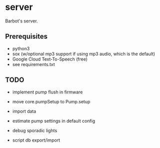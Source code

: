 # server
Barbot's server.

## Prerequisites
* python3
* sox (w/optional mp3 support if using mp3 audio, which is the default)
* Google Cloud Text-To-Speech (free)
* see requirements.txt

## TODO
* implement pump flush in firmware
* move core.pumpSetup to Pump.setup
* import data
* estimate pump settings in default config

* debug sporadic lights

* script db export/import
